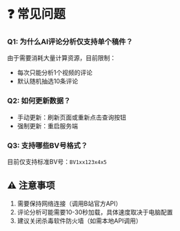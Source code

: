 # ❓ 常见问题

### Q1: 为什么AI评论分析仅支持单个稿件？
由于需要消耗大量计算资源，目前限制：
- 每次只能分析1个视频的评论
- 默认随机抽选10条评论

### Q2: 如何更新数据？
- 手动更新：刷新页面或重新点击查询按钮
- 强制更新：重启服务端

### Q3: 支持哪些BV号格式？
目前仅支持标准BV号：`BV1xx123x4x5`

## ⚠️ 注意事项
1. 需要保持网络连接（调用B站官方API）
2. 评论分析可能需要10-30秒加载，具体速度取决于电脑配置
3. 建议关闭杀毒软件防火墙（如需本地API调用）